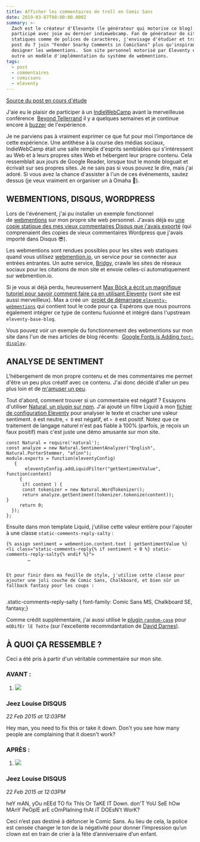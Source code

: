 ```yaml
---
title: Afficher les commentaires de troll en Comic Sans
date: 2019-03-07T00:00:00.000Z
summary: >-
  Zach est le créateur d'Elevante (le générateur qui motorise ce blog) et a
  participé avec joie au dernier indiewebcamp. Fan de générateur de sites
  statiques comme de polices de caractères, j'envisage d'étudier et traduire son
  post du 7 juin "Fender Snarky Comments in ComicSans" plus qu'inspirant pour
  designer les webmentions.  Son site personnel motorisé par Eleventy est en
  outre un modèle d'implémentation du système de webmentions.
tags:
  - post
  - commentaires
  - comicsans
  - eleventy
---
```

[Source du post en cours d'étude](https://www.zachleat.com/web/snarky/)

J'aie eu le plaisir de participer à un [IndieWebCamp](https://indieweb.org/) avant la merveilleuse conférence  [Beyond Tellerrand](https://beyondtellerrand.com/) il y a quelques semaines et je continue encore à [buzzer](https://twitter.com/zachleat/status/1127489938448977920) de l'expérience.

Je ne parviens pas à vraiment exprimer ce que fut pour moi l’importance de cette expérience. Une antithèse à la course des médias sociaux, IndieWebCamp était une salle remplie d'esprits semblables qui s'intéressent au Web et à leurs propres sites Web et hébergent leur propre contenu. Cela ressemblait aux jours de Google Reader, lorsque tout le monde bloguait et écrivait sur ses propres sites. Je ne sais pas si vous pouvez le dire, mais j'ai adoré. Si vous avez la chance d'assister à l'un de ces événements, sautez dessus (je veux vraiment en organiser un à Omaha 👀).

## WEBMENTIONS, DISQUS, WORDPRESS

Lors de l'événement, j'ai pu installer un exemple fonctionnel de [webmentions](https://indieweb.org/Webmention) sur mon propre site web personnel. J'avais déjà eu [une copie statique des mes vieux commentaires Disqus que j'avais exporté](https://www.zachleat.com/web/disqus-import/) (qui comprenaient des copies de vieux commentaires Wordpress que j'avais importé dans Disqus 😎).

Les webmentions sont rendues possibles pour les sites web statiques quand vous utilisez [webmention.io](https://webmention.io/), un service pour se connecter aux entrées entrantes. Un autre service, [Bridgy](https://brid.gy/), crawle les sites de réseaux sociaux pour les citations de mon site et envoie celles-ci automatiquement sur webmention.io.

Si je vous ai déjà perdu, heureusement [Max Böck a écrit un magnifique tutoriel pour savoir comment faire ça en utilisant Eleventy](https://mxb.dev/blog/using-webmentions-on-static-sites/) (sont site est aussi merveilleux). Max a créé un  [projet de démarrage `eleventy-webmentions`](https://github.com/maxboeck/eleventy-webmentions) qui contient tout le code pour ça. Espérons que nous pourrons également intégrer ce type de contenu fusionné et intégré dans l'upstream `eleventy-base-blog`.

Vous pouvez voir un exemple du fonctionnement des webmentions sur mon site dans l'un de mes articles de blog récents:  [Google Fonts is Adding `font-display`](https://www.zachleat.com/web/google-fonts-display/#webmentions).


## ANALYSE DE SENTIMENT

L'hébergement de mon propre contenu et de mes commentaires me permet d'être un peu plus créatif avec ce contenu. J'ai donc décidé d'aller un peu plus loin et de [m'amuser un peu](https://twitter.com/zachleat/status/1132727088031653891).

Tout d'abord, comment trouver si un commentaire est négatif ? Essayons d'utiliser [Natural, un plugin sur npm](https://www.npmjs.com/package/natural). J'ai ajouté un filtre Liquid à mon [fichier de configuration Eleventy](https://www.11ty.io/docs/config/) pour analyser le texte et cracher une valeur sentiment. `0` est neutre, `< 0` est négatif, et `> 0` est positif. Notez que ce traitement de langage naturel n'est pas fiable à 100% (parfois, je reçois un faux positif) mais c'est juste une démo amusante sur mon site.
    
```
const Natural = require('natural');
const analyze = new Natural.SentimentAnalyzer("English", Natural.PorterStemmer, "afinn");
module.exports = function(eleventyConfig) 
   {  
       eleventyConfig.addLiquidFilter("getSentimentValue", function(content) 
     {        
      if( content ) {            
      const tokenizer = new Natural.WordTokenizer();
      return analyze.getSentiment(tokenizer.tokenize(content));
}     
     return 0;    
  });
};
```

Ensuite dans mon template Liquid, j'utilise cette valeur entière pour l'ajouter à une classe `static-comments-reply-salty` :

```    
{% assign sentiment = webmention.content.text | getSentimentValue %}
<li class="static-comments-reply{% if sentiment < 0 %} static-comments-reply-salty{% endif %}">
        …
    

Et pour finir dans ma feuille de style, j'utilise cette classe pour ajouter une joli couche de Comic Sans, Chalkboard, et bien sûr un fallback fantasy pour les coups :
    
```
.static-comments-reply-salty {    font-family: Comic Sans MS, Chalkboard SE, fantasy;}


Comme crédit supplémentaire, j'ai aussi utilisé le [plugin `random-case`](https://www.npmjs.com/package/random-case) pour `mODifEr lE TeXte` (sur l'excellente recommdantation de [David Darnes](https://twitter.com/DavidDarnes/status/1132732852196511744)).

## À QUOI ÇA RESSEMBLE ? 

Ceci a été pris à partir d'un véritable commentaire sur mon site.

### AVANT :

  1. ![](https://www.gravatar.com/avatar/38e4a1731159a21bbce9890693c81380?d=mm&s=60)

### Jeez Louise DISQUS

_22 Feb 2015 at 12:03PM_

Hey man, you need to fix this or take it down. Don't you see how many people are complaining that it doesn't work?

### APRÈS :

  1. ![](https://www.gravatar.com/avatar/38e4a1731159a21bbce9890693c81380?d=mm&s=60)

### Jeez Louise DISQUS

_22 Feb 2015 at 12:03PM_

heY mAN, yOu nEEd TO fix ThIs Or TaKE IT Down. don'T YoU SeE hOw MAnY PeOplE arE cOmPlaIning thAt iT DOEsN't WorK?

Ceci n’est pas destiné à défoncer le Comic Sans. Au lieu de cela, la police est censée changer le ton de la négativité pour donner l’impression qu’un clown est en train de crier à la fête d’anniversaire d’un enfant.  



